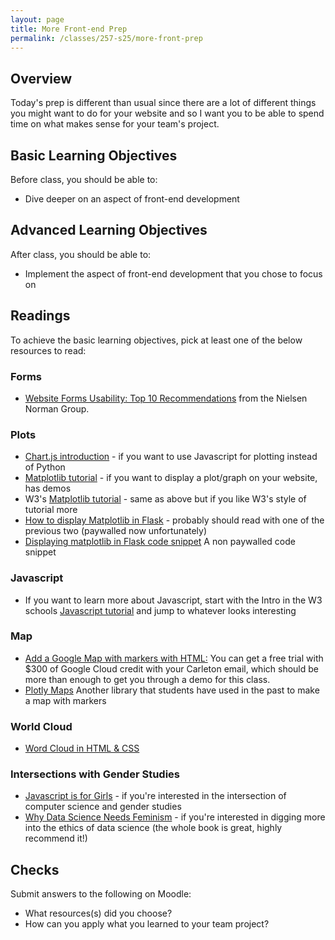 ```yaml
---
layout: page
title: More Front-end Prep
permalink: /classes/257-s25/more-front-prep
---
```


## Overview
Today's prep is different than usual since there are a lot of different things you might want to do for your website and so I want you to be able to spend time on what makes sense for your team's project. 

## Basic Learning Objectives
Before class, you should be able to:
* Dive deeper on an aspect of front-end development

## Advanced Learning Objectives
After class, you should be able to:
* Implement the aspect of front-end development that you chose to focus on

## Readings
To achieve the basic learning objectives, pick at least one of the below resources to read:

### Forms
* [Website Forms Usability: Top 10 Recommendations](https://www.nngroup.com/articles/web-form-design/) from the Nielsen Norman Group.

### Plots
* [Chart.js introduction](https://www.chartjs.org/docs/latest/getting-started/usage.html) - if you want to use Javascript for plotting instead of Python
* [Matplotlib tutorial](https://www.datacamp.com/community/tutorials/matplotlib-tutorial-python) - if you want to display a plot/graph on your website, has demos
* W3's [Matplotlib tutorial](https://www.w3schools.com/python/matplotlib_intro.asp) - same as above but if you like W3's style of tutorial more
* [How to display Matplotlib in Flask](https://towardsdatascience.com/how-to-easily-show-your-matplotlib-plots-and-pandas-dataframes-dynamically-on-your-website-a9613eff7ae3) - probably should read with one of the previous two (paywalled now unfortunately)
* [Displaying matplotlib in Flask code snippet](https://gitlab.com/-/snippets/1924163) A non paywalled code snippet

### Javascript
* If you want to learn more about Javascript, start with the Intro in the W3 schools [Javascript tutorial](https://www.w3schools.com/js/default.asp) and jump to whatever looks interesting

### Map
* [Add a Google Map with markers with HTML:](https://developers.google.com/maps/documentation/javascript/add-google-map-wc-tut) You can get a free trial with $300 of Google Cloud credit with your Carleton email, which should be more than enough to get you through a demo for this class.
* [Plotly Maps](https://plotly.com/python/tile-scatter-maps/) Another library that students have used in the past to make a map with markers

### World Cloud
* [Word Cloud in HTML & CSS](https://dev.to/alvaromontoro/create-a-tag-cloud-with-html-and-css-1e90)

### Intersections with Gender Studies
* [Javascript is for Girls](https://logicmag.io/intelligence/javascript-is-for-girls/) - if you're interested in the intersection of computer science and gender studies
* [Why Data Science Needs Feminism](https://data-feminism.mitpress.mit.edu/pub/frfa9szd/release/6) - if you're interested in digging more into the ethics of data science (the whole book is great, highly recommend it!)


## Checks
Submit answers to the following on Moodle:
* What resources(s) did you choose?
* How can you apply what you learned to your team project? 

